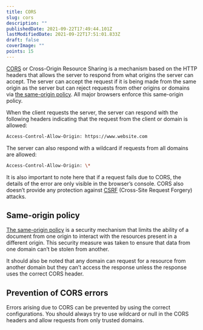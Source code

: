 ```yaml
---
title: CORS
slug: cors
description: ""
publishedDate: 2021-09-22T17:49:44.101Z
lastModifiedDate: 2021-09-22T17:51:01.833Z
draft: false
coverImage: ""
points: 15
---
```


[CORS](https://developer.mozilla.org/en-US/docs/Web/HTTP/CORS) or Cross-Origin Resource Sharing is a mechanism based on the HTTP headers that allows the server to respond from what origins the server can accept. The server can accept the request if it is being made from the same origin as the server but can reject requests from other origins or domains via [the same-origin policy](https://developer.mozilla.org/en-US/docs/Web/Security/Same-origin_policy). All major browsers enforce this same-origin policy.

When the client requests the server, the server can respond with the following headers indicating that the request from the client or domain is allowed:

```bash
Access-Control-Allow-Origin: https://www.website.com
```

The server can also respond with a wildcard if requests from all domains are allowed:

```bash
Access-Control-Allow-Origin: \*
```

It is also important to note here that if a request fails due to CORS, the details of the error are only visible in the browser’s console. CORS also doesn’t provide any protection against [CSRF](https://developer.mozilla.org/en-US/docs/Glossary/CSRF) (Cross-Site Request Forgery) attacks.

## Same-origin policy

[The same-origin policy](https://developer.mozilla.org/en-US/docs/Web/Security/Same-origin_policy) is a security mechanism that limits the ability of a document from one origin to interact with the resources present in a different origin. This security measure was taken to ensure that data from one domain can’t be stolen from another.

It should also be noted that any domain can request for a resource from another domain but they can’t access the response unless the response uses the correct CORS header.

## Prevention of CORS errors

Errors arising due to CORS can be prevented by using the correct configurations. You should always try to use wildcard or null in the CORS headers and allow requests from only trusted domains.

